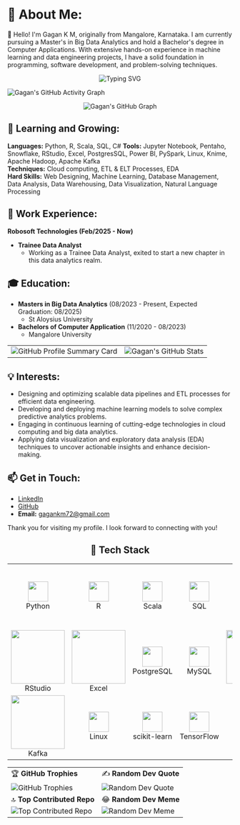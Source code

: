 # 💫 About Me:
👋 Hello! I'm Gagan K M, originally from Mangalore, Karnataka. I am currently pursuing a Master's in Big Data Analytics and hold a Bachelor's degree in Computer Applications. With extensive hands-on experience in machine learning and data engineering projects, I have a solid foundation in programming, software development, and problem-solving techniques.

<p align="center">
  <img src="https://readme-typing-svg.herokuapp.com?font=Fira+Code&color=%23F75C7E&size=22&center=true&vCenter=true&lines=💻+Code+more%2C+Sleep+less!;🚀+Keep+learning%2C+Keep+building!;🔥+Debugging+is+an+Art!" alt="Typing SVG">
</p>

![Gagan's GitHub Activity Graph](https://github-readme-activity-graph.vercel.app/graph?username=Gagan-KM&theme=github-dark&hide_border=true&area=true&custom_title=My%20GitHub%20Activity)

<p align="center">
  <img src="https://ghchart.rshah.org/228B22/Gagan-KM" alt="Gagan's GitHub Graph" />
</p>

## 🌱 Learning and Growing:
**Languages:** Python, R, Scala, SQL, C# 
**Tools:** Jupyter Notebook, Pentaho, Snowflake, RStudio, Excel, PostgresSQL, Power BI, PySpark, Linux, Knime, Apache Hadoop, Apache Kafka  
**Techniques:** Cloud computing, ETL & ELT Processes, EDA  
**Hard Skills:** Web Designing, Machine Learning, Database Management, Data Analysis, Data Warehousing, Data Visualization, Natural Language Processing  

## 💼 Work Experience:

**Robosoft Technologies (Feb/2025 - Now)**
- **Trainee Data Analyst**
  - Working as a Trainee Data Analyst, exited to start a new chapter in this data analytics realm.

## 🎓 Education:
- **Masters in Big Data Analytics** (08/2023 - Present, Expected Graduation: 08/2025)  
  - St Aloysius University
- **Bachelors of Computer Application** (11/2020 - 08/2023)  
  - Mangalore University

<div align="center">
  <table>
    <tr>
      <td> <img src="https://github-profile-summary-cards.vercel.app/api/cards/profile-details?username=Gagan-KM&theme=radical" alt="GitHub Profile Summary Card" /></td>
      <td><img src="https://github-readme-stats.vercel.app/api?username=Gagan-KM&show_icons=true&theme=radical" alt="Gagan's GitHub Stats" /></td>
    </tr>
  </table>
</div>

## 💡 Interests:
- Designing and optimizing scalable data pipelines and ETL processes for efficient data engineering.
- Developing and deploying machine learning models to solve complex predictive analytics problems.
- Engaging in continuous learning of cutting-edge technologies in cloud computing and big data analytics.
- Applying data visualization and exploratory data analysis (EDA) techniques to uncover actionable insights and enhance decision-making.

## 📫 Get in Touch:

- [LinkedIn](https://www.linkedin.com/in/gagan-k-m-a0580b285)
- [GitHub](https://www.github.com/Gagan-KM)
- **Email:** gagankm72@gmail.com

Thank you for visiting my profile. I look forward to connecting with you!

<h2 align="center">🚀 Tech Stack</h2>

<table align="center">
  <tr>
    <td align="center"><img src="https://cdn.jsdelivr.net/gh/devicons/devicon/icons/python/python-original.svg" width="45"/><br>Python</td>
    <td align="center"><img src="https://cdn.jsdelivr.net/gh/devicons/devicon/icons/r/r-original.svg" width="45"/><br>R</td>
    <td align="center"><img src="https://cdn.jsdelivr.net/gh/devicons/devicon/icons/scala/scala-original.svg" width="45"/><br>Scala</td>
    <td align="center"><img src="https://cdn.jsdelivr.net/gh/devicons/devicon/icons/mysql/mysql-original.svg" width="45"/><br>SQL</td>
    <td align="center"><img src="https://cdn.jsdelivr.net/gh/devicons/devicon/icons/csharp/csharp-original.svg" width="45"/><br>C#</td>
    <td align="center"><img src="https://cdn.jsdelivr.net/gh/devicons/devicon/icons/jupyter/jupyter-original.svg" width="45"/><br>Jupyter</td>
    <td align="center"><img src="https://img.shields.io/badge/Pentaho-%234B8DB3.svg?style=for-the-badge&logo=pentaho&logoColor=white" width="120"/><br>Pentaho</td>
    <td align="center"><img src="https://img.shields.io/badge/Snowflake-%2300CFFF.svg?style=for-the-badge&logo=snowflake&logoColor=white" width="120"/><br>Snowflake</td>
  </tr>
  <tr>
    <td align="center"><img src="https://img.shields.io/badge/RStudio-%23007ACC.svg?style=for-the-badge&logo=rstudio&logoColor=white" width="120"/><br>RStudio</td>
    <td align="center"><img src="https://img.shields.io/badge/Excel-%23217346.svg?style=for-the-badge&logo=microsoft-excel&logoColor=white" width="120"/><br>Excel</td>
    <td align="center"><img src="https://cdn.jsdelivr.net/gh/devicons/devicon/icons/postgresql/postgresql-original.svg" width="45"/><br>PostgreSQL</td>
    <td align="center"><img src="https://cdn.jsdelivr.net/gh/devicons/devicon/icons/mysql/mysql-original.svg" width="45"/><br>MySQL</td>
    <td align="center"><img src="https://img.shields.io/badge/Power%20BI-%23F2C811.svg?style=for-the-badge&logo=power-bi&logoColor=black" width="120"/><br>Power BI</td>
    <td align="center"><img src="https://cdn.jsdelivr.net/gh/devicons/devicon/icons/apache/apache-original.svg" width="45"/><br>PySpark</td>
    <td align="center"><img src="https://img.shields.io/badge/Knime-%23FCC624.svg?style=for-the-badge&logo=knime&logoColor=black" width="120"/><br>Knime</td>
    <td align="center"><img src="https://cdn.jsdelivr.net/gh/devicons/devicon/icons/apache/apache-original.svg" width="45"/><br>Hadoop</td>
  </tr>
  <tr>
    <td align="center"><img src="https://img.shields.io/badge/Kafka-%2300796D.svg?style=for-the-badge&logo=apache-kafka&logoColor=white" width="120"/><br>Kafka</td>
    <td align="center"><img src="https://cdn.jsdelivr.net/gh/devicons/devicon/icons/linux/linux-original.svg" width="45"/><br>Linux</td>
    <td align="center"><img src="https://cdn.jsdelivr.net/gh/devicons/devicon/icons/scikitlearn/scikitlearn-original.svg" width="45"/><br>scikit-learn</td>
    <td align="center"><img src="https://cdn.jsdelivr.net/gh/devicons/devicon/icons/tensorflow/tensorflow-original.svg" width="45"/><br>TensorFlow</td>
    <td align="center"><img src="https://upload.wikimedia.org/wikipedia/commons/thumb/8/84/Matplotlib_icon.svg/120px-Matplotlib_icon.svg.png" width="45"/><br>Matplotlib</td>
    <td align="center"><img src="https://seaborn.pydata.org/_static/logo-wide-lightbg.svg" width="120"/><br>Seaborn</td>
    <td align="center"><img src="https://img.shields.io/badge/GenAI-%23FF4500.svg?style=for-the-badge&logo=OpenAI&logoColor=white" width="120"/><br>GenAI</td>
  </tr>
</table>

<table>
  <tr>
    <td>🏆 <b>GitHub Trophies</b></td>
    <td>✍️ <b>Random Dev Quote</b></td>
  </tr>
  <tr>
    <td>
      <img src="https://github-profile-trophy.vercel.app/?username=Gagan-KM&theme=dracula" alt="GitHub Trophies">
    </td>
    <td>
      <img src="https://quotes-github-readme.vercel.app/api?type=horizontal&theme=radical" alt="Random Dev Quote">
    </td>
  </tr>
  <tr>
    <td>🔝 <b>Top Contributed Repo</b></td>
    <td>😂 <b>Random Dev Meme</b></td>
  </tr>
  <tr>
    <td>
      <img src="https://github-readme-stats.vercel.app/api/top-langs/?username=Gagan-KM&theme=radical&layout=compact" alt="Top Contributed Repo">
    </td>
    <td>
      <img src="https://readme-jokes.vercel.app/api?theme=radical" alt="Random Dev Meme">
    </td>
  </tr>
</table>


